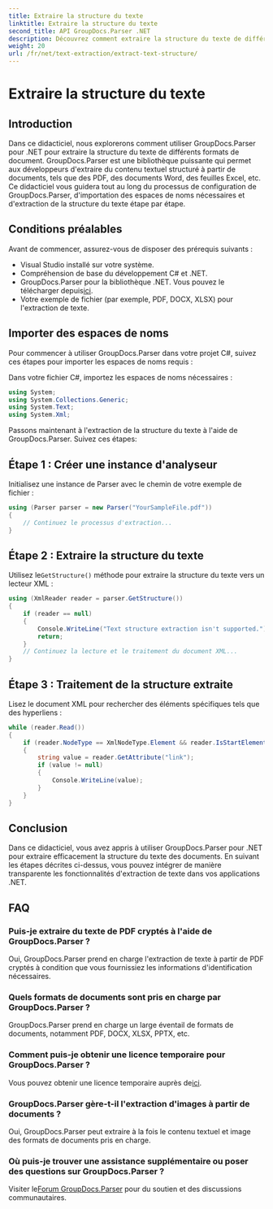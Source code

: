 ```yaml
---
title: Extraire la structure du texte
linktitle: Extraire la structure du texte
second_title: API GroupDocs.Parser .NET
description: Découvrez comment extraire la structure du texte de différents formats de documents à l'aide de GroupDocs.Parser pour .NET. Un tutoriel étape par étape avec des exemples de code.
weight: 20
url: /fr/net/text-extraction/extract-text-structure/
---
```


# Extraire la structure du texte

## Introduction
Dans ce didacticiel, nous explorerons comment utiliser GroupDocs.Parser pour .NET pour extraire la structure du texte de différents formats de document. GroupDocs.Parser est une bibliothèque puissante qui permet aux développeurs d'extraire du contenu textuel structuré à partir de documents, tels que des PDF, des documents Word, des feuilles Excel, etc. Ce didacticiel vous guidera tout au long du processus de configuration de GroupDocs.Parser, d'importation des espaces de noms nécessaires et d'extraction de la structure du texte étape par étape.
## Conditions préalables
Avant de commencer, assurez-vous de disposer des prérequis suivants :
- Visual Studio installé sur votre système.
- Compréhension de base du développement C# et .NET.
-  GroupDocs.Parser pour la bibliothèque .NET. Vous pouvez le télécharger depuis[ici](https://releases.groupdocs.com/parser/net/).
- Votre exemple de fichier (par exemple, PDF, DOCX, XLSX) pour l'extraction de texte.
## Importer des espaces de noms
Pour commencer à utiliser GroupDocs.Parser dans votre projet C#, suivez ces étapes pour importer les espaces de noms requis :

Dans votre fichier C#, importez les espaces de noms nécessaires :
```csharp
using System;
using System.Collections.Generic;
using System.Text;
using System.Xml;
```
Passons maintenant à l'extraction de la structure du texte à l'aide de GroupDocs.Parser. Suivez ces étapes:
## Étape 1 : Créer une instance d'analyseur
Initialisez une instance de Parser avec le chemin de votre exemple de fichier :
```csharp
using (Parser parser = new Parser("YourSampleFile.pdf"))
{
    // Continuez le processus d'extraction...
}
```
## Étape 2 : Extraire la structure du texte
 Utilisez le`GetStructure()` méthode pour extraire la structure du texte vers un lecteur XML :
```csharp
using (XmlReader reader = parser.GetStructure())
{
    if (reader == null)
    {
        Console.WriteLine("Text structure extraction isn't supported.");
        return;
    }
    // Continuez la lecture et le traitement du document XML...
}
```
## Étape 3 : Traitement de la structure extraite
Lisez le document XML pour rechercher des éléments spécifiques tels que des hyperliens :
```csharp
while (reader.Read())
{
    if (reader.NodeType == XmlNodeType.Element && reader.IsStartElement() && reader.Name.ToLowerInvariant() == "hyperlink")
    {
        string value = reader.GetAttribute("link");
        if (value != null)
        {
            Console.WriteLine(value);
        }
    }
}
```
## Conclusion
Dans ce didacticiel, vous avez appris à utiliser GroupDocs.Parser pour .NET pour extraire efficacement la structure du texte des documents. En suivant les étapes décrites ci-dessus, vous pouvez intégrer de manière transparente les fonctionnalités d'extraction de texte dans vos applications .NET.

## FAQ
### Puis-je extraire du texte de PDF cryptés à l'aide de GroupDocs.Parser ?
Oui, GroupDocs.Parser prend en charge l'extraction de texte à partir de PDF cryptés à condition que vous fournissiez les informations d'identification nécessaires.
### Quels formats de documents sont pris en charge par GroupDocs.Parser ?
GroupDocs.Parser prend en charge un large éventail de formats de documents, notamment PDF, DOCX, XLSX, PPTX, etc.
### Comment puis-je obtenir une licence temporaire pour GroupDocs.Parser ?
 Vous pouvez obtenir une licence temporaire auprès de[ici](https://purchase.groupdocs.com/temporary-license/).
### GroupDocs.Parser gère-t-il l'extraction d'images à partir de documents ?
Oui, GroupDocs.Parser peut extraire à la fois le contenu textuel et image des formats de documents pris en charge.
### Où puis-je trouver une assistance supplémentaire ou poser des questions sur GroupDocs.Parser ?
 Visiter le[Forum GroupDocs.Parser](https://forum.groupdocs.com/c/parser/17) pour du soutien et des discussions communautaires.